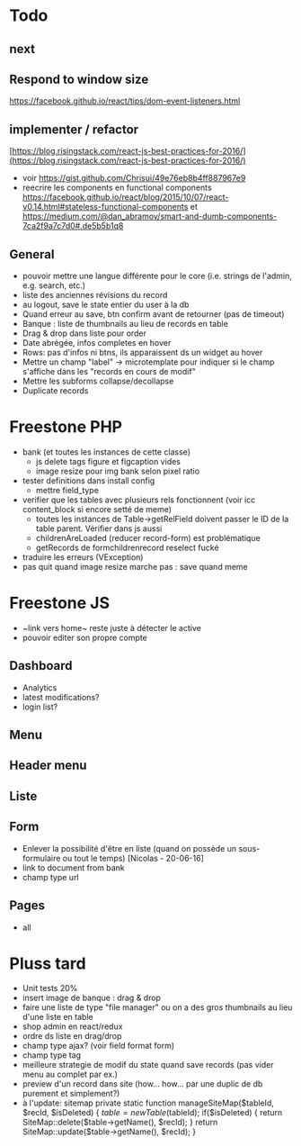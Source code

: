 # Todo

## next

## Respond to window size
https://facebook.github.io/react/tips/dom-event-listeners.html

## implementer / refactor
[https://blog.risingstack.com/react-js-best-practices-for-2016/](https://blog.risingstack.com/react-js-best-practices-for-2016/)
- voir https://gist.github.com/Chrisui/49e76eb8b4ff887967e9
- reecrire les components en functional components https://facebook.github.io/react/blog/2015/10/07/react-v0.14.html#stateless-functional-components et https://medium.com/@dan_abramov/smart-and-dumb-components-7ca2f9a7c7d0#.de5b5b1q8

## General
- pouvoir mettre une langue différente pour le core (i.e. strings de l'admin, e.g. search, etc.)
- liste des anciennes révisions du record
- au logout, save le state entier du user à la db
- Quand erreur au save, btn confirm avant de retourner (pas de timeout)
- Banque : liste de thumbnails au lieu de records en table
- Drag & drop dans liste pour order
- Date abrégée, infos completes en hover
- Rows: pas d'infos ni btns, ils apparaissent ds un widget au hover
- Mettre un champ "label" -> microtemplate pour indiquer si le champ s'affiche dans les "records en cours de modif"
- Mettre les subforms collapse/decollapse
- Duplicate records

# Freestone PHP
- bank (et toutes les instances de cette classe)
	- js delete tags figure et figcaption vides
	- image resize pour img bank selon pixel ratio
- tester definitions dans install config
	- mettre field_type
- verifier que les tables avec plusieurs rels fonctionnent (voir icc content_block si encore setté de meme)
	- toutes les instances de Table->getRelField doivent passer le ID de la table parent. Vérifier dans js aussi
	- childrenAreLoaded (reducer record-form) est problématique
	- getRecords de formchildrenrecord reselect fucké
- traduire les erreurs (VException)
- pas quit quand image resize marche pas : save quand meme

# Freestone JS
- ~link vers home~ reste juste à détecter le active
- pouvoir editer son propre compte

## Dashboard
- Analytics
- latest modifications?
- login list?

## Menu

## Header menu
## Liste

## Form
- Enlever la possibilité d'être en liste (quand on possède un sous-formulaire ou tout le temps) [Nicolas - 20-06-16]
- link to document from bank
- champ type url

## Pages
- all

# Pluss tard
- Unit tests 20%
- insert image de banque : drag & drop
- faire une liste de type "file manager" ou on a des gros thumbnails au lieu d'une liste en table
- shop admin en react/redux
- ordre ds liste en drag/drop
- champ type ajax? (voir field format form)
- champ type tag
- meilleure strategie de modif du state quand save records (pas vider menu au complet par ex.)
- preview d'un record dans site (how... how... par une duplic de db purement et simplement?)
- à l'update: sitemap
	private static function manageSiteMap($tableId, $recId, $isDeleted) {
		$table = new Table($tableId);
		if($isDeleted) {
			return SiteMap::delete($table->getName(), $recId);
		}
		return SiteMap::update($table->getName(), $recId);
	}
